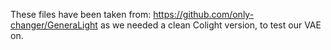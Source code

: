 These files have been taken from: <https://github.com/only-changer/GeneraLight> as we needed a clean Colight version,
to test our VAE on.